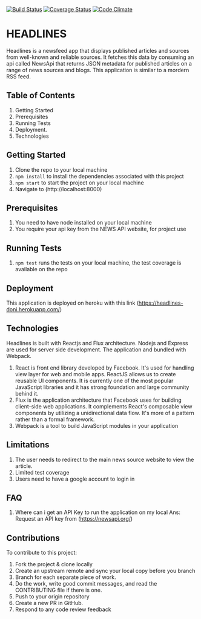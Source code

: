 [![Build Status](https://travis-ci.org/andela-doni/headlines-nfa.svg?branch=dev)](https://travis-ci.org/andela-doni/headlines-nfa)
[![Coverage Status](https://coveralls.io/repos/github/andela-doni/headlines-nfa/badge.png?branch=dep)](https://coveralls.io/github/andela-doni/headlines-nfa?branch=dep)
[![Code Climate](https://codeclimate.com/github/codeclimate/codeclimate/badges/gpa.svg)](https://codeclimate.com/github/codeclimate/codeclimate)

# HEADLINES
Headlines is a newsfeed app that displays published articles and sources from well-known and reliable sources. It fetches this data by consuming an api called NewsApi that returns JSON metadata for published articles on a range of news sources and blogs. This application is similar to a mordern RSS feed.

## Table of Contents
1. Getting Started
2. Prerequisites
3. Running Tests
4. Deployment.
5. Technologies

## Getting Started
1. Clone the repo to your local machine
2. ```npm install``` to install the dependencies associated with this project
3. ```npm start``` to start the project on your local machine
4. Navigate to (http://localhost:8000)

## Prerequisites
1. You need to have node installed on your local machine
2. You require your api key from the NEWS API website, for project use

## Running Tests
1. ```npm test``` runs the tests on your local machine, the test coverage is available on the repo

## Deployment
This application is deployed on heroku with this link (https://headlines-doni.herokuapp.com/)

## Technologies 
Headlines is built with Reactjs and Flux architecture. Nodejs and Express are used for server side development. The application and bundled with Webpack.

1. React is front end library developed by Facebook. It's used for handling view layer for web and mobile apps. ReactJS allows us to create reusable UI components. It is currently one of the most popular JavaScript libraries and it has strong foundation and large community behind it.
2. Flux is the application architecture that Facebook uses for building client-side web applications. It complements React's composable view components by utilizing a unidirectional data flow. It's more of a pattern rather than a formal framework.
3. Webpack is a tool to build JavaScript modules in your application
## Limitations
1. The user needs to redirect to the main news source website to view the article.
2. Limited test coverage 
3. Users need to have a google account to login in

## FAQ
1. Where can i get an API Key to run the application on my local
Ans: Request an API key from (https://newsapi.org/)

## Contributions
To contribute to this project:
1. Fork the project & clone locally
2. Create an upstream remote and sync your local copy before you branch
3. Branch for each separate piece of work.
4. Do the work, write good commit messages, and read the CONTRIBUTING file if there is one.
5. Push to your origin repository
6. Create a new PR in GitHub.
7. Respond to any code review feedback






